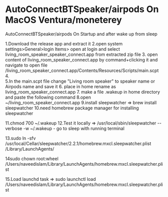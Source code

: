 # AutoConnectBTSpeaker/airpods On MacOS Ventura/moneterey
AutoConnectBTSpeaker/airpods On Startup and after wake up from sleep
 
1.Download the release app and extract it
2.open  system settings>General>login Items> open at login 
and select living_room_speaker_speaker_connect.app from extracted zip file
3. open content of living_room_speaker_connect.app by command+clicking it and navigate to open file /living_room_speaker_connect.app/Contents/Resources/Scripts/main.scpt
4.	 
5.In the main.scpt file change "Living room speaker" to speaker name or Airpods name and save it
6. place in home rename as living_room_speaker_connect.app
7. make a file .wakeup in home directory and paste the following command
8.open ~/living_room_speaker_connect.app 
9.install sleepwatcher => brew install sleepwatcher
10.need homebrew package manager for installing sleepwatcher
	
11.chmod 700 ~/.wakeup
12.Test it locally => /usr/local/sbin/sleepwatcher --verbose -w ~/.wakeup - go to sleep with running terminal
	
13.sudo ln -sfv /usr/local/Cellar/sleepwatcher/2.2.1/homebrew.mxcl.sleepwatcher.plist /Library/LaunchAgents/
	
14sudo chown root:wheel /Users/naveedislam/Library/LaunchAgents/homebrew.mxcl.sleepwatcher.plist
	
15.Load launchd task => sudo launchctl load /Users/naveedislam/Library/LaunchAgents/homebrew.mxcl.sleepwatcher.plist
	
